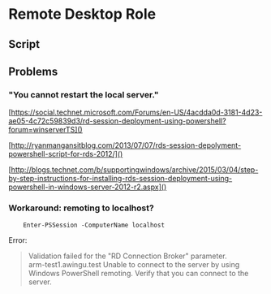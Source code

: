 # Remote Desktop Role

## Script

## Problems

### "You cannot restart the local server."

[https://social.technet.microsoft.com/Forums/en-US/4acdda0d-3181-4d23-ae05-4c72c59839d3/rd-session-deployment-using-powershell?forum=winserverTS]()

[http://ryanmangansitblog.com/2013/07/07/rds-session-depolyment-powershell-script-for-rds-2012/]()

[http://blogs.technet.com/b/supportingwindows/archive/2015/03/04/step-by-step-instructions-for-installing-rds-session-deployment-using-powershell-in-windows-server-2012-r2.aspx]()

### Workaround: remoting to localhost?

		Enter-PSSession -ComputerName localhost

Error: 
>  Validation failed for the "RD Connection Broker" parameter.  
> arm-test1.awingu.test      Unable to connect to the server by using Windows PowerShell remoting. Verify that you can connect to the server.

